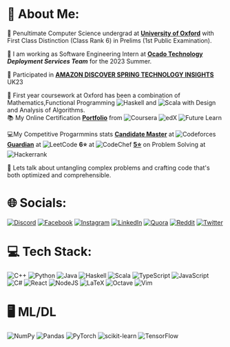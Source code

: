 # 💫 About Me:
🔭 Penultimate Computer Science undergrad at [**University of Oxford**](https://www.ox.ac.uk/)  with First Class Distinction (Class Rank 6) in Prelims (1st Public Examination).<br>

👯 I am working as Software Engineering Intern at [**Ocado Technology**](https://www.ocadogroup.com/technology/technology-pioneers/) ***Deployment Services Team*** for the 2023 Summer. <br> 

🔰 Participated in [**AMAZON DISCOVER SPRING TECHNOLOGY INSIGHTS**](https://www.amazon.jobs/en/business_categories/student-programs) UK23 <br> 

🌱 First year coursework at Oxford has been a combination of Mathematics,Functional Programming ![Haskell](https://img.shields.io/badge/Haskell-5e5086?style=flat-square&logo=haskell&logoColor=white) and ![Scala](https://img.shields.io/badge/scala-%23DC322F.svg?style=flat-square&logo=scala&logoColor=white) with Design and Analysis of Algorithms.  <br>
📚 My Online Certification [**Portfolio**](https://drive.google.com/file/d/1VcAaOA_cK9nX_5vAcAgHdWSwjZheUx1f/view?usp=drive_link)  from  ![Coursera](https://img.shields.io/badge/Coursera-%230056D2.svg?style=for-the-badge&logo=Coursera&logoColor=white)   ![edX](https://img.shields.io/badge/edX-%2302262B.svg?style=for-the-badge&logo=edX&logoColor=white)   ![Future Learn](https://img.shields.io/badge/future%20learn-DE00A5?style=for-the-badge&logo=futurelearn&logoColor=white)

💻My Competitive Progarmmins stats  [**Candidate Master**](https://codeforces.com/profile/ronnith)   at   ![Codeforces](https://img.shields.io/badge/Codeforces-445f9d?style=for-the-badge&logo=Codeforces&logoColor=white)   [**Guardian**](https://leetcode.com/ronnith/)   at   ![LeetCode](https://img.shields.io/badge/LeetCode-000000?style=for-the-badge&logo=LeetCode&logoColor=#d16c06)  **6⭐**    at   ![CodeChef](https://img.shields.io/badge/CodeChef-%23964B00.svg?style=for-the-badge&logo=CodeChef&logoColor=white)   [**5⭐**](https://www.hackerrank.com/ronnith?h_r=internal-search&hr_r=1)   on Problem Solving   at   ![Hackerrank](https://img.shields.io/badge/-Hackerrank-2EC866?style=for-the-badge&logo=HackerRank&logoColor=white) 

💬 Lets talk about untangling complex problems and crafting code that's both optimized and comprehensible.<br> 

# 🌐 Socials:
[![Discord](https://img.shields.io/badge/Discord-%237289DA.svg?logo=discord&logoColor=white)](https://discord.gg/https://discord.gg/DMfQQPSR) [![Facebook](https://img.shields.io/badge/Facebook-%231877F2.svg?logo=Facebook&logoColor=white)](https://facebook.com/ronnith.nandy) [![Instagram](https://img.shields.io/badge/Instagram-%23E4405F.svg?logo=Instagram&logoColor=white)](https://instagram.com/ronnithnandy) [![LinkedIn](https://img.shields.io/badge/LinkedIn-%230077B5.svg?logo=linkedin&logoColor=white)](https://linkedin.com/in/ronnithnandy) [![Quora](https://img.shields.io/badge/Quora-%23B92B27.svg?logo=Quora&logoColor=white)](https://quora.com/profile/Ronnith-Nandy) [![Reddit](https://img.shields.io/badge/Reddit-%23FF4500.svg?logo=Reddit&logoColor=white)](https://reddit.com/user/rnindia) [![Twitter](https://img.shields.io/badge/Twitter-%231DA1F2.svg?logo=Twitter&logoColor=white)](https://twitter.com/RonnithN) 

# 💻 Tech Stack:

![C++](https://img.shields.io/badge/c++-%2300599C.svg?style=for-the-badge&logo=c%2B%2B&logoColor=white)
![Python](https://img.shields.io/badge/python-3670A0?style=for-the-badge&logo=python&logoColor=ffdd54)
![Java](https://img.shields.io/badge/java-%23ED8B00.svg?style=for-the-badge&logo=openjdk&logoColor=white)
![Haskell](https://img.shields.io/badge/Haskell-5e5086?style=for-the-badge&logo=haskell&logoColor=white)
![Scala](https://img.shields.io/badge/scala-%23DC322F.svg?style=for-the-badge&logo=scala&logoColor=white)
![TypeScript](https://img.shields.io/badge/typescript-%23007ACC.svg?style=for-the-badge&logo=typescript&logoColor=white)
![JavaScript](https://img.shields.io/badge/javascript-%23323330.svg?style=for-the-badge&logo=javascript&logoColor=%23F7DF1E)
![C#](https://img.shields.io/badge/c%23-%23239120.svg?style=for-the-badge&logo=c-sharp&logoColor=white)
![React](https://img.shields.io/badge/react-%2320232a.svg?style=for-the-badge&logo=react&logoColor=%2361DAFB)
![NodeJS](https://img.shields.io/badge/node.js-6DA55F?style=for-the-badge&logo=node.js&logoColor=white)
![LaTeX](https://img.shields.io/badge/latex-%23008080.svg?style=for-the-badge&logo=latex&logoColor=white)
![Octave](https://img.shields.io/badge/OCTAVE-darkblue?style=for-the-badge&logo=octave&logoColor=fcd683)
![Vim](https://img.shields.io/badge/VIM-%2311AB00.svg?style=for-the-badge&logo=vim&logoColor=white)

# 🖥️ ML/DL

![NumPy](https://img.shields.io/badge/numpy-%23013243.svg?style=for-the-badge&logo=numpy&logoColor=white)
![Pandas](https://img.shields.io/badge/pandas-%23150458.svg?style=for-the-badge&logo=pandas&logoColor=white)
![PyTorch](https://img.shields.io/badge/PyTorch-%23EE4C2C.svg?style=for-the-badge&logo=PyTorch&logoColor=white)
![scikit-learn](https://img.shields.io/badge/scikit--learn-%23F7931E.svg?style=for-the-badge&logo=scikit-learn&logoColor=white)
![TensorFlow](https://img.shields.io/badge/TensorFlow-%23FF6F00.svg?style=for-the-badge&logo=TensorFlow&logoColor=white)


